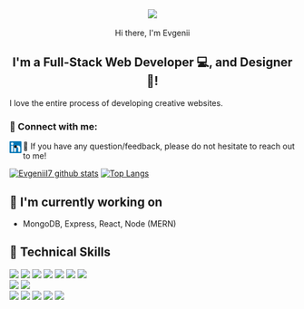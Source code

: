 <div align="center">
<img src="https://octodex.github.com/images/inspectocat.jpg" width="100">
<p>
  Hi there, I'm Evgenii<br>
</p>
<h2 align="center">
I'm a Full-Stack Web Developer 💻, and Designer 🎨!
</h2> 
</div>
I love the entire process of developing creative websites.

### 🤝 Connect with me:

<a href="https://www.linkedin.com/in/evgenii-ivanov-787700160/"><img align="left" src="images/linkedin.svg" alt="Evgenii Ivanov | LinkedIn" width="21px"/></a>
- 💬 If you have any question/feedback, please do not hesitate to reach out to me!

[![EvgeniiI7 github stats](https://github-readme-stats.vercel.app/api?username=EvgeniiI7)](https://github.com/EvgeniiI7) [![Top Langs](https://github-readme-stats.vercel.app/api/top-langs/?username=EvgeniiI7&layout=compact)](https://github.com/EvgeniiI7)


## 🔭 I'm currently working on 

- MongoDB, Express, React, Node (MERN)

## 💼 Technical Skills

![](https://img.shields.io/badge/Code-React-informational?style=flat&logo=react&color=61DAFB)
![](https://img.shields.io/badge/Code-JavaScript-informational?style=flat&logo=JavaScript&color=F7DF1E)
![](https://img.shields.io/badge/Code-Ruby-informational?style=flat&logo=Ruby&color=CC342D)
![](https://img.shields.io/badge/Code-Ruby_on_Rails-informational?style=flat&logo=Ruby-On-Rails&color=CC0000)
![](https://img.shields.io/badge/Code-HTML5-informational?style=flat&logo=HTML5&color=E34F26)
![](https://img.shields.io/badge/Code-PostgreSQL-informational?style=flat&logo=PostgreSQL&color=336791)
![](https://img.shields.io/badge/Code-SQLite-informational?style=flat&logo=SQLite&color=003B57)
</br>
![](https://img.shields.io/badge/Style-Bootstrap-informational?style=flat&logo=Bootstrap&color=7952B3)
![](https://img.shields.io/badge/Style-CSS3-informational?style=flat&logo=CSS3&color=1572B6)
</br>
![](https://img.shields.io/badge/Tools-NPM-informational?style=flat&logo=NPM&color=CB3837)
![](https://img.shields.io/badge/Tools-Postman-informational?style=flat&logo=Postman&color=FF6C37)
![](https://img.shields.io/badge/Tools-Heroku-informational?style=flat&logo=Heroku&color=430098)
![](https://img.shields.io/badge/Tools-Git-informational?style=flat&logo=Git&color=F05032)
![](https://img.shields.io/badge/Tools-GitHub-informational?style=flat&logo=GitHub&color=181717)
